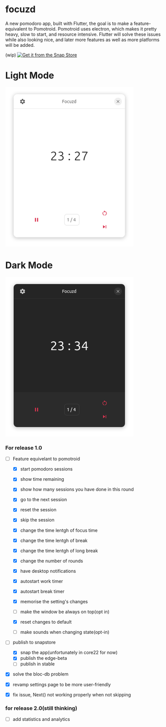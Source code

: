 # focuzd

A new pomodoro app, built with Flutter, the goal is to make a feature-equivalent to Pomotroid. Pomotroid uses electron, which makes it pretty heavy, slow to start, and resource intensive. Flutter will solve these issues while also looking nice, and later more features as well as more platforms will be added. 
  

(wip)
[![Get it from the Snap Store](https://snapcraft.io/static/images/badges/en/snap-store-black.svg)](https://snapcraft.io/focuzd)


  
# Light Mode 
![main page](screenshots/focuzd_light.png)
# Dark Mode 
![main page](screenshots/focuzd_dark.png)


 ### For release 1.0
  - [ ] Feature equivelant to pomotroid
    - [x] start pomodoro sessions
    - [x] show time remaining 
    - [x] show how many sessions you have done in this round 
    - [x] go to the next session
    - [x] reset the session 
    - [x] skip the session
    

    - [x] change the time lentgh of focus time 
    - [x] change the time lentgh of break 
    - [x] change the time lentgh of long break
    - [x] change the number of rounds
   

    
    - [x] have desktop notifications
    - [x] autostart work timer 
    - [x] autostart break timer 
    - [x] memorise the setting's changes
    - [ ] make the window be always on top(opt in) 
    - [x] reset changes to default
    - [ ] make sounds when changing state(opt-in)  
  
  - [ ] publish to snapstore
    - [x] snap the app(unfortunately in core22 for now)
    - [x] publish the edge-beta
    - [ ] publish in stable                                                                       
  - [x] solve the bloc-db problem
  - [x] revamp settings page to be more user-friendly 
  - [x] fix issue, Next() not working properly when not skipping
  

 ### for release 2.0(still thinking)
   - [ ] add statistics and analytics
       

